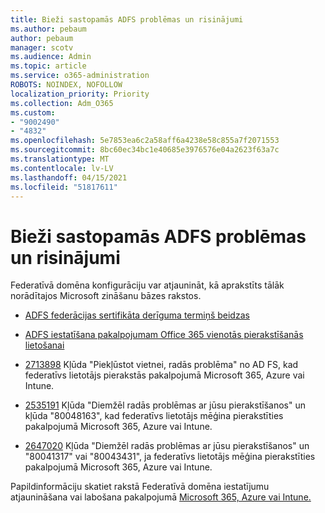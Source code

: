 ```yaml
---
title: Bieži sastopamās ADFS problēmas un risinājumi
ms.author: pebaum
author: pebaum
manager: scotv
ms.audience: Admin
ms.topic: article
ms.service: o365-administration
ROBOTS: NOINDEX, NOFOLLOW
localization_priority: Priority
ms.collection: Adm_O365
ms.custom:
- "9002490"
- "4832"
ms.openlocfilehash: 5e7853ea6c2a58aff6a4238e58c855a7f2071553
ms.sourcegitcommit: 8bc60ec34bc1e40685e3976576e04a2623f63a7c
ms.translationtype: MT
ms.contentlocale: lv-LV
ms.lasthandoff: 04/15/2021
ms.locfileid: "51817611"
---
```

# <a name="common-issues-and-resolutions-for-adfs"></a>Bieži sastopamās ADFS problēmas un risinājumi

Federatīvā domēna konfigurāciju var atjaunināt, kā aprakstīts tālāk norādītajos Microsoft zināšanu bāzes rakstos.

- [ADFS federācijas sertifikāta derīguma termiņš beidzas](adfs-federation-certificate-expiring.md)

- [ADFS iestatīšana pakalpojumam Office 365 vienotās pierakstīšanās lietošanai](https://docs.microsoft.com/office365/troubleshoot/active-directory/set-up-adfs-for-single-sign-on)

- [2713898](https://support.microsoft.com/help/2713898)  Kļūda "Piekļūstot vietnei, radās problēma" no AD FS, kad federatīvs lietotājs pierakstās pakalpojumā Microsoft 365, Azure vai Intune.

- [2535191](https://support.microsoft.com/help/2535191) Kļūda "Diemžēl radās problēmas ar jūsu pierakstīšanos" un kļūda "80048163", kad federatīvs lietotājs mēģina pierakstīties pakalpojumā Microsoft 365, Azure vai Intune.

- [2647020](https://support.microsoft.com/help/2647020)   Kļūda "Diemžēl radās problēmas ar jūsu pierakstīšanos" un "80041317" vai "80043431", ja federatīvs lietotājs mēģina pierakstīties pakalpojumā Microsoft 365, Azure vai Intune.

Papildinformāciju skatiet rakstā Federatīvā domēna iestatījumu atjaunināšana vai labošana pakalpojumā [Microsoft 365, Azure vai Intune.](https://docs.microsoft.com/office365/troubleshoot/active-directory/update-federated-domain-office-365)
